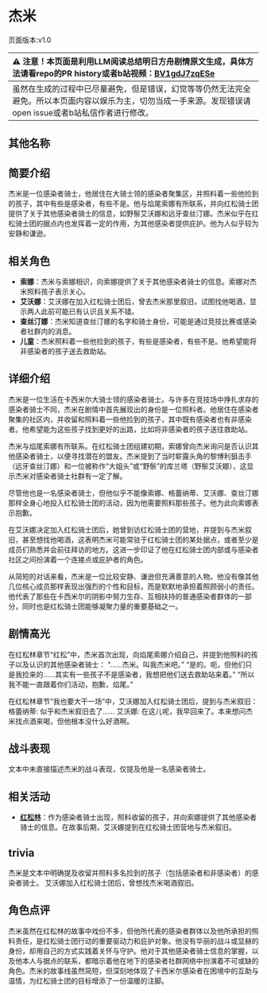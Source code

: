 # 杰米
页面版本:v1.0
 

| :warning: 注意！本页面是利用LLM阅读总结明日方舟剧情原文生成，具体方法请看repo的PR history或者b站视频：[BV1gdJ7zqESe](https://www.bilibili.com/video/BV1gdJ7zqESe/)         |
|:----------------------------|
| 虽然在生成的过程中已尽量避免，但是错误，幻觉等等仍然无法完全避免。所以本页面内容以娱乐为主，切勿当成一手来源。发现错误请open issue或者b站私信作者进行修改。|



## 其他名称

## 简要介绍
杰米是一位感染者骑士，他居住在大骑士领的感染者聚集区，并照料着一些他捡到的孩子，其中有些是感染者，有些不是。他与焰尾索娜有所联系，并向红松骑士团提供了关于其他感染者骑士的信息，如野鬃艾沃娜和远牙查丝汀娜。杰米似乎在红松骑士团的据点内也发挥着一定的作用，为其他感染者提供庇护。他为人似乎较为安静和谦逊。
## 相关角色
-   **索娜**：杰米与索娜相识，向索娜提供了关于其他感染者骑士的信息。索娜对杰米照料孩子表示关心。
-   **艾沃娜**：艾沃娜在加入红松骑士团后，曾去杰米那里叙旧，试图找他喝酒，显示两人此前可能已有认识且关系不错。
-   **查丝汀娜**：杰米知道查丝汀娜的名字和骑士身份，可能是通过竞技比赛或感染者社群内的消息。
-   **儿童**：杰米照料着一些他捡到的孩子，有些是感染者，有些不是。他希望能将非感染者的孩子送去救助站。
## 详细介绍
杰米是一位生活在卡西米尔大骑士领的感染者骑士。与许多在竞技场中挣扎求存的感染者骑士不同，杰米在剧情中首先展现出的身份是一位照料者。他居住在感染者聚集的社区内，并收留和照料着一些他捡到的孩子，其中既有感染者也有非感染者。他希望能为这些孩子找到更好的出路，比如将非感染者的孩子送往救助站。

杰米与焰尾索娜有所联系。在红松骑士团组建初期，索娜曾向杰米询问是否认识其他感染者骑士，以便寻找潜在的盟友。杰米提到了当时崭露头角的黎博利狙击手（远牙查丝汀娜）和一位被称作“大姐头”或“野鬃”的库兰塔（野鬃艾沃娜），这显示杰米对感染者骑士社群有一定了解。

尽管他也是一名感染者骑士，但他似乎不能像索娜、格蕾纳蒂、艾沃娜、查丝汀娜那样全身心地投入红松骑士团的活动，因为他需要照料那些孩子。他为此向索娜表示抱歉。

在艾沃娜决定加入红松骑士团后，她曾到访红松骑士团的营地，并提到与杰米叙旧，甚至想找他喝酒，这表明杰米可能常驻于红松骑士团的某处据点，或者至少是成员们熟悉并会前往拜访的地方。这进一步印证了他在红松骑士团内部或与感染者社区之间扮演着一个连接点或庇护者的角色。

从简短的对话来看，杰米是一位比较安静、谦逊但充满善意的人物。他没有像其他几位核心成员那样表现出强烈的个性和目标，而是默默地承担着照顾弱小的责任。他代表了那些在卡西米尔的阴影中努力生存、互相扶持的普通感染者群体的一部分，同时也是红松骑士团能够凝聚力量的重要基础之一。
## 剧情高光
在红松林章节“红松”中，杰米首次出现，向焰尾索娜介绍自己，并提到他照料的孩子以及认识的其他感染者骑士：
“......杰米。叫我杰米吧。”
“是的。呃，但他们只是我捡来的......其实有一些孩子不是感染者，我想把他们送去救助站来着。”
“所以我不能一直跟着你们活动，抱歉，焰尾。”

在红松林章节“我也要大干一场”中，艾沃娜加入红松骑士团后，提到与杰米叙旧：
格蕾纳蒂: 似乎和杰米叙旧去了......
艾沃娜: 在这儿呢，我早回来了。本来想问杰米找点酒来喝，但他根本没什么好酒啊。
## 战斗表现
文本中未直接描述杰米的战斗表现，仅提及他是一名感染者骑士。
## 相关活动
-   **[红松林](../stories/act9mini.md)**：作为感染者骑士出现，照料收留的孩子，并向索娜提供了其他感染者骑士的信息。在故事后期，艾沃娜提到在红松骑士团营地与杰米叙旧。
## trivia
杰米是文本中明确提及收留并照料多名捡到的孩子（包括感染者和非感染者）的感染者骑士。
艾沃娜加入红松骑士团后，曾想找杰米喝酒叙旧。
## 角色点评
杰米虽然在红松林的故事中戏份不多，但他所代表的感染者群体以及他所承担的照料责任，是红松骑士团行动的重要驱动力和庇护对象。他没有华丽的战斗或显赫的身份，却用自己的方式实践着关怀与守护。他对于其他感染者骑士信息的掌握，以及他本人与据点的联系，都暗示着他在地下的感染者社群网络中扮演着不可或缺的角色。杰米的故事线虽然简短，但深刻地体现了卡西米尔感染者在困境中的互助与温情，为红松骑士团的目标增添了一份温暖的注脚。